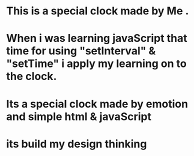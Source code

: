 # This is a special clock made by Me .
# When i was learning javaScript that time for using "setInterval" & "setTime" i apply my learning on to the clock.
# Its a special clock made by emotion and simple html & javaScript
# its build my design thinking

